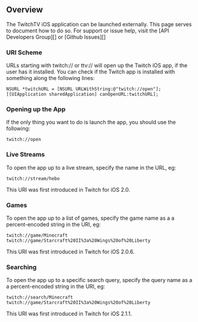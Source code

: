 ## Overview

The TwitchTV iOS application can be launched externally. This page serves to document how to do so. For support or issue help, visit the [API Developers Group][] or [Github Issues][]

### URI Scheme
URLs starting with twitch:// or ttv:// will open up the Twitch iOS app, if the user has it installed. You can check if the Twitch app is installed with something along the following lines:

    NSURL *twitchURL = [NSURL URLWithString:@"twitch://open"];
    [[UIApplication sharedApplication] canOpenURL:twitchURL];

### Opening up the App
If the only thing you want to do is launch the app, you should use the following:

    twitch://open

### Live Streams
To open the app up to a live stream, specify the name in the URL, eg:

    twitch://stream/hebo

This URI was first introduced in Twitch for iOS 2.0.

### Games
To open the app up to a list of games, specify the game name as a a percent-encoded string in the URI, eg:

    twitch://game/Minecraft
    twitch://game/Starcraft%20II%3a%20Wings%20of%20Liberty

This URI was first introduced in Twitch for iOS 2.0.6.

### Searching
To open the app up to a specific search query, specify the query name as a a percent-encoded string in the URI, eg:

    twitch://search/Minecraft
    twitch://game/Starcraft%20II%3a%20Wings%20of%20Liberty

This URI was first introduced in Twitch for iOS 2.1.1.

